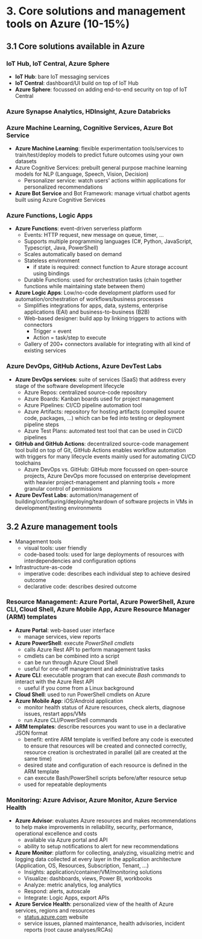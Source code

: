 # 3. Core solutions and management tools on Azure (10-15%)
## 3.1 Core solutions available in Azure
### IoT Hub, IoT Central, Azure Sphere
- **IoT Hub**: bare IoT messaging services
- **IoT Central**: dashboard/UI build on top of IoT Hub
- **Azure Sphere**: focussed on adding end-to-end security on top of IoT Central

### Azure Synapse Analytics, HDInsight, Azure Databricks

### Azure Machine Learning, Cognitive Services, Azure Bot Service
- **Azure Machine Learning**: flexible experimentation tools/services to train/test/deploy models to predict future outcomes using your own datasets
- Azure Cognitive Services: prebuilt general purpose machine learning models for NLP (Language, Speech, Vision, Decision)
    - Personalizer service: watch users' actions within applications for personalized recommendations
- **Azure Bot Service** and Bot Framework: manage virtual chatbot agents built using Azure Cognitive Services

### Azure Functions, Logic Apps
- **Azure Functions**: event-driven serverless platform
    - Events: HTTP request, new message on queue, timer, ...
    - Supports multiple programming languages (C#, Python, JavaScript, Typescript, Java, PowerShell)
    - Scales automatically based on demand
    - Stateless environment
        - if state is required: connect function to Azure storage account using bindings
    - Durable Functions: used for orchestration tasks (chain together functions while maintaining state between them)
- **Azure Logic Apps**: Low/no-code development platform used for automation/orchestration of workflows/business processes
    - Simplifies integrations for apps, data, systems, enterprise applications (EAI) and business-to-business (B2B)
    - Web-based designer: build app by linking triggers to actions with connectors
        - Trigger = event
        - Action = task/step to execute
    - Gallery of 200+ connectors available for integrating with all kind of existing services

### Azure DevOps, GitHub Actions, Azure DevTest Labs
- **Azure DevOps services**: suite of services (SaaS) that address every stage of the software development lifecycle
    - Azure Repos: centralized source-code repository
    - Azure Boards: Kanban boards used for project management
    - Azure Pipelines: CI/CD pipeline automation tool
    - Azure Artifacts: repository for hosting artifacts (compiled source code, packages, ...) which can be fed into testing or deployment pipeline steps
    - Azure Test Plans: automated test tool that can be used in CI/CD pipelines
- **GitHub and GitHub Actions**: decentralized source-code management tool build on top of Git, GitHub Actions enables workflow automation with triggers for many lifecycle events mainly used for automating CI/CD toolchains
    - Azure DevOps vs. GitHub: GitHub more focussed on open-source projects, Azure DevOps more focussed on enterprise development with heavier project-management and planning tools + more granular control of permissions
- **Azure DevTest Labs**: automation/management of building/configuring/deploying/teardown of software projects in VMs in development/testing environments


## 3.2 Azure management tools
- Management tools
    - visual tools: user friendly
    - code-based tools: used for large deployments of resources with interdependencies and configuration options
- Infrastructure-as-code
    - imperative code: describes each individual step to achieve desired outcome
    - declarative code: describes desired outcome

### Resource Management: Azure Portal, Azure PowerShell, Azure CLI, Cloud Shell, Azure Mobile App, Azure Resource Manager (ARM) templates
- **Azure Portal**: web-based user interface 
    - manage services, view reports
- **Azure PowerShell**: execute _PowerShell cmdlets_
    - calls Azure Rest API to perform management tasks
    - cmdlets can be combined into a script
    - can be run through Azure Cloud Shell
    - useful for one-off management and administrative tasks
- **Azure CLI**: executable program that can execute _Bash commands_ to interact with the Azure Rest API
    - useful if you come from a Linux background
- **Cloud Shell**: used to run PowerShell cmdlets on Azure
- **Azure Mobile App**: iOS/Android application
    - monitor health status of Azure resources, check alerts, diagnose issues, restart apps/VMs
    - run Azure CLI/PowerShell commands
- **ARM templates**: describe resources you want to use in a declarative JSON format
    - benefit: entire ARM template is verified before any code is executed to ensure that resources will be created and connected correctly, resource creation is orchestrated in parallel (all are created at the same time)
    - desired state and configuration of each resource is defined in the ARM template
    - can execute Bash/PowerShell scripts before/after resource setup
    - used for repeatable deployments

### Monitoring: Azure Advisor, Azure Monitor, Azure Service Health
- **Azure Advisor**: evaluates Azure resources and makes recommendations to help make improvements in reliability, security, performance, operational excellence and costs
    - available via Azure portal and API
    - ability to setup notifications to alert for new recommendations
- **Azure Monitor**: platform for collecting, analyzing, visualizing metric and logging data collected at every layer in the application architecture (Application, OS, Resources, Subscription, Tenant, ...)
    - Insights: application/container/VM/monitoring solutions
    - Visualize: dashboards, views, Power BI, workbooks
    - Analyze: metric analytics, log analytics
    - Respond: alerts, autoscale
    - Integrate: Logic Apps, export APIs
- **Azure Service Health**: personalized view of the health of Azure services, regions and resources
    - [status.azure.com](http://status.azure.com) website
    - service issues, planned maintenance, health advisories, incident reports (root cause analyses/RCAs)
